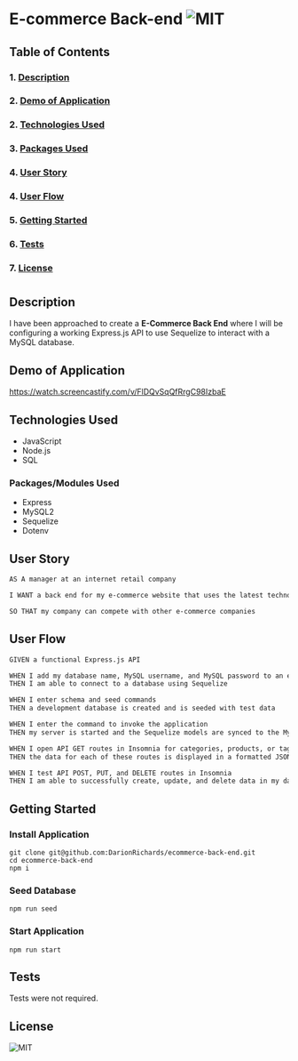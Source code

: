 # **E-commerce Back-end** ![MIT](https://img.shields.io/github/license/DarionRichards/ecommerce-back-end?color=teal)

## Table of Contents

### 1. [Description](#introduction)

### 2. [Demo of Application](#demo-of-application)

### 2. [Technologies Used](#technologies-used)

### 3. [Packages Used](#packages-used)

### 4. [User Story](#user-story)

### 4. [User Flow](#user-flow)

### 5. [Getting Started](#getting-started)

### 6. [Tests](#tests)

### 7. [License](#license)

#

## Description

I have been approached to create a **E-Commerce Back End** where I will be configuring a working Express.js API to use Sequelize to interact with a MySQL database.

## Demo of Application

https://watch.screencastify.com/v/FlDQvSqQfRrgC98IzbaE

## Technologies Used

- JavaScript
- Node.js
- SQL

### Packages/Modules Used

- Express
- MySQL2
- Sequelize
- Dotenv

## User Story

```md
AS A manager at an internet retail company

I WANT a back end for my e-commerce website that uses the latest technologies

SO THAT my company can compete with other e-commerce companies
```

## User Flow

```md
GIVEN a functional Express.js API

WHEN I add my database name, MySQL username, and MySQL password to an environment variable file
THEN I am able to connect to a database using Sequelize

WHEN I enter schema and seed commands
THEN a development database is created and is seeded with test data

WHEN I enter the command to invoke the application
THEN my server is started and the Sequelize models are synced to the MySQL database

WHEN I open API GET routes in Insomnia for categories, products, or tags
THEN the data for each of these routes is displayed in a formatted JSON

WHEN I test API POST, PUT, and DELETE routes in Insomnia
THEN I am able to successfully create, update, and delete data in my database
```

## Getting Started

### Install Application

```
git clone git@github.com:DarionRichards/ecommerce-back-end.git
cd ecommerce-back-end
npm i
```

### Seed Database

```
npm run seed
```

### Start Application

```
npm run start
```

## Tests

Tests were not required.

## License

![MIT](https://img.shields.io/github/license/DarionRichards/ecommerce-back-end?color=teal&style=for-the-badge)
